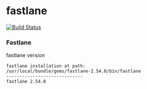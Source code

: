 # fastlane
[![Build Status](https://travis-ci.org/data4hub/fastlane.svg?branch=master)](https://travis-ci.org/data4hub/fastlane)
### Fastlane
fastlane version
```
fastlane installation at path:
/usr/local/bundle/gems/fastlane-2.54.0/bin/fastlane
-----------------------------
fastlane 2.54.0
```

